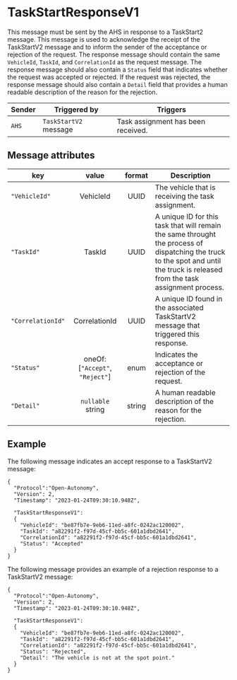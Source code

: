 # TaskStartResponseV1

This message must be sent by the AHS in response to a TaskStart2 message.  This message is used to acknowledge the receipt of the TaskStartV2 message and to inform the sender of the acceptance or rejection of the request.  The response message should contain the same `VehicleId`, `TaskId`, and `CorrelationId` as the request message.  The response message should also contain a `Status` field that indicates whether the request was accepted or rejected.  If the request was rejected, the response message should also contain a `Detail` field that provides a human readable description of the reason for the rejection.

|Sender| Triggered by | Triggers|
|---|---|---|
|`AHS` | `TaskStartV2` message| Task assignment has been received. |

## Message attributes

|key |value |format | Description|
|---|:---:|:---:|---|
|`"VehicleId"`| VehicleId | UUID| The vehicle that is receiving the task assignment.|
|`"TaskId"`| TaskId | UUID| A unique ID for this task that will remain the same throught the process of dispatching the truck to the spot and until the truck is released from the task assignment process.|
|`"CorrelationId"`| CorrelationId | UUID| A unique ID found in the associated TaskStartV2 message that triggered this response.|
|`"Status"`| oneOf: [`"Accept"`, `"Reject"`] | enum | Indicates the acceptance or rejection of the request.|
|`"Detail"`|`nullable` string | string | A human readable description of the reason for the rejection.|

## Example

The following message indicates an accept response to a TaskStartV2 message:

```
{
  "Protocol":"Open-Autonomy",
  "Version": 2,
  "Timestamp": "2023-01-24T09:30:10.948Z",

  "TaskStartResponseV1":
  {
    "VehicleId": "be87fb7e-9eb6-11ed-a8fc-0242ac120002",
    "TaskId": "a82291f2-f97d-45cf-bb5c-601a1dbd2641",
    "CorrelationId": "a82291f2-f97d-45cf-bb5c-601a1dbd2641",
    "Status": "Accepted"
  }
}
```

The following message provides an example of a rejection response to a TaskStartV2 message:

```
{
  "Protocol":"Open-Autonomy",
  "Version": 2,
  "Timestamp": "2023-01-24T09:30:10.948Z",

  "TaskStartResponseV1":
  {
    "VehicleId": "be87fb7e-9eb6-11ed-a8fc-0242ac120002",
    "TaskId": "a82291f2-f97d-45cf-bb5c-601a1dbd2641",
    "CorrelationId": "a82291f2-f97d-45cf-bb5c-601a1dbd2641",
    "Status": "Rejected",
    "Detail": "The vehicle is not at the spot point."
  }
}
```